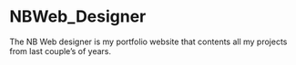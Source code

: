 NBWeb_Designer
==============

The NB Web designer is my portfolio website that contents all my projects from last couple’s of years.
